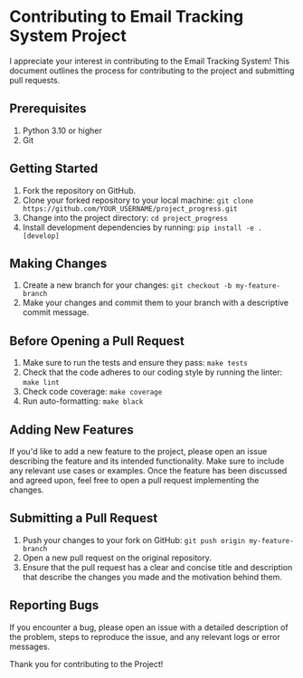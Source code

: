 # Contributing to Email Tracking System Project

I appreciate your interest in contributing to the Email Tracking System! This document outlines the process for contributing to the project and submitting pull requests.

## Prerequisites

1. Python 3.10 or higher
2. Git

## Getting Started

1. Fork the repository on GitHub.
2. Clone your forked repository to your local machine: `git clone https://github.com/YOUR_USERNAME/project_progress.git`
3. Change into the project directory: `cd project_progress`
4. Install development dependencies by running: `pip install -e .[develop]`

## Making Changes

1. Create a new branch for your changes: `git checkout -b my-feature-branch`
2. Make your changes and commit them to your branch with a descriptive commit message.

## Before Opening a Pull Request

1. Make sure to run the tests and ensure they pass: `make tests`
2. Check that the code adheres to our coding style by running the linter: `make lint`
3. Check code coverage: `make coverage`
4. Run auto-formatting: `make black`

## Adding New Features

If you'd like to add a new feature to the project, please open an issue describing the feature and its intended functionality. Make sure to include any relevant use cases or examples. Once the feature has been discussed and agreed upon, feel free to open a pull request implementing the changes.

## Submitting a Pull Request

1. Push your changes to your fork on GitHub: `git push origin my-feature-branch`
2. Open a new pull request on the original repository.
3. Ensure that the pull request has a clear and concise title and description that describe the changes you made and the motivation behind them.

## Reporting Bugs

If you encounter a bug, please open an issue with a detailed description of the problem, steps to reproduce the issue, and any relevant logs or error messages.

Thank you for contributing to the Project!


